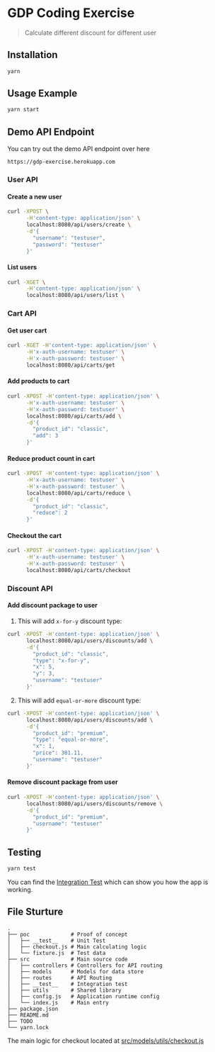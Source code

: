 # GDP Coding Exercise
> Calculate different discount for different user

## Installation
```sh
yarn
```

## Usage Example
```sh
yarn start
```

## Demo API Endpoint
You can try out the demo API endpoint over here
```
https://gdp-exercise.herokuapp.com
```

### User API
#### Create a new user
```sh
curl -XPOST \
      -H'content-type: application/json' \
      localhost:8080/api/users/create \
      -d'{
        "username": "testuser",
        "password": "testuser"
      }'
```

#### List users
```sh
curl -XGET \
      -H'content-type: application/json' \
      localhost:8080/api/users/list \
```

### Cart API
#### Get user cart
```sh
curl -XGET -H'content-type: application/json' \
      -H'x-auth-username: testuser' \
      -H'x-auth-password: testuser' \
      localhost:8080/api/carts/get
```

#### Add products to cart
```sh
curl -XPOST -H'content-type: application/json' \
      -H'x-auth-username: testuser' \
      -H'x-auth-password: testuser' \
      localhost:8080/api/carts/add \
      -d'{
        "product_id": "classic",
        "add": 3
      }'
```

#### Reduce product count in cart
```sh
curl -XPOST -H'content-type: application/json' \
      -H'x-auth-username: testuser' \
      -H'x-auth-password: testuser' \
      localhost:8080/api/carts/reduce \
      -d'{
        "product_id": "classic",
        "reduce": 2
      }'
```

#### Checkout the cart
```sh
curl -XPOST -H'content-type: application/json' \
      -H'x-auth-username: testuser' \
      -H'x-auth-password: testuser' \
      localhost:8080/api/carts/checkout
```

### Discount API
#### Add discount package to user
1. This will add `x-for-y` discount type:
```sh
curl -XPOST -H'content-type: application/json' \
      localhost:8080/api/users/discounts/add \
      -d'{
        "product_id": "classic",
        "type": "x-for-y",
        "x": 5,
        "y": 3,
        "username": "testuser"
      }'
```

2. This will add `equal-or-more` discount type:
```sh
curl -XPOST -H'content-type: application/json' \
      localhost:8080/api/users/discounts/add \
      -d'{
        "product_id": "premium",
        "type": "equal-or-more",
        "x": 1,
        "price": 301.11,
        "username": "testuser"
      }'
```

#### Remove discount package from user
```sh
curl -XPOST -H'content-type: application/json' \
      localhost:8080/api/users/discounts/remove \
      -d'{
        "product_id": "premium",
        "username": "testuser"
      }'
```


## Testing
```sh
yarn test
```

You can find the [Integration Test](src/__test__/integration.test.js) which can show you how the app is working.

## File Sturture
```
.
├── poc             # Proof of concept
│   ├── __test__    # Unit Test
│   ├── checkout.js # Main calculating logic
│   └── fixture.js  # Test data
├── src             # Main source code
│   ├── controllers # Controllers for API routing
│   ├── models      # Models for data store
│   ├── routes      # API Routing
│   ├── __test__    # Integration test
│   ├── utils       # Shared library
│   ├── config.js   # Application runtime config
│   └── index.js    # Main entry
├── package.json
├── README.md
├── TODO
└── yarn.lock
```

The main logic for checkout located at [src/models/utils/checkout.js](src/models/utils/checkout.js)
